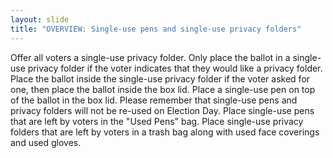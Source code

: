 ```yaml
---
layout: slide
title: "OVERVIEW: Single-use pens and single-use privacy folders"
---
```


Offer all voters a single-use privacy folder. Only place the ballot in a single-use privacy folder if the voter indicates that they would like a privacy folder. Place the ballot inside the single-use privacy folder if the voter asked for one, then place the ballot inside the box lid. Place a single-use pen on top of the ballot in the box lid. Please remember that single-use pens and privacy folders will not be re-used on Election Day. Place single-use pens that are left by voters in the &quot;Used Pens&quot; bag. Place single-use privacy folders that are left by voters in a trash bag along with used face coverings and used gloves.
